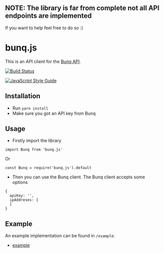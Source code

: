 ## NOTE: The library is far from complete not all API endpoints are implemented
If you want to help feel free to do so :)

# bunq.js
This is an API client for the [Bunq API](https://doc.bunq.com/).

[![Build Status](https://travis-ci.org/daanpeer/bunq.js.svg?branch=master)](https://travis-ci.org/daanpeer/bunq.js)

[![JavaScript Style Guide](https://img.shields.io/badge/code_style-standard-brightgreen.svg)](https://standardjs.com)


## Installation
* Run `yarn install`
* Make sure you got an API key from Bunq


## Usage
* Firstly import the library

`import Bunq from 'bunq.js'`

Or

`const Bunq = require('bunq.js').default`


* Then you can use the Bunq client. The Bunq client accepts some options

```
{
  apiKey: '',
  ipAddreses: [
  ]
}
```

## Example
An example implementation can be found in `/example`:

* [example](example)
